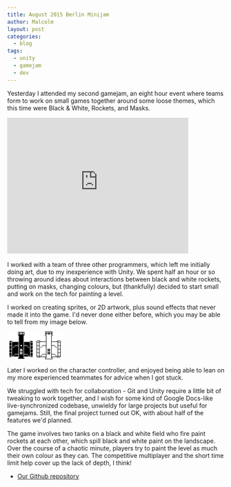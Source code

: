 ```yaml
---
title: August 2015 Berlin Minijam
author: Malcolm
layout: post
categories:
  - blog
tags:
  - unity
  - gamejam
  - dev
---
```


Yesterday I attended my second gamejam, an eight hour event where teams form to work on small games
together around some loose themes, which this time were Black & White, Rockets, and Masks.

<iframe width="420" height="315" src="https://www.youtube.com/embed/nb8A_lhEwU8" frameborder="0" allowfullscreen></iframe>

I worked with a team of three other programmers, which left me initially doing art, due to my
inexperience with Unity. We spent half an hour or so throwing around ideas about interactions between
black and white rockets, putting on masks, changing colours, but (thankfully) decided to start small
and work on the tech for painting a level.

I worked on creating sprites, or 2D artwork, plus sound effects that never made it into the game.
I'd never done either before, which you may be able to tell from my image below.

![Tank sprite](/assets/tank.png)

Later I worked on the character controller, and enjoyed being able to lean on my more experienced
teammates for advice when I got stuck.

We struggled with tech for collaboration - Git and Unity require a little bit of tweaking to work together,
and I wish for some kind of Google Docs-like live-synchronized codebase, unwieldy for large projects but
useful for gamejams. Still, the final project turned out OK, with about half of the features we'd planned.

The game involves two tanks on a black and white field who fire paint rockets at each other, which spill
black and white paint on the landscape. Over the course of a chaotic minute, players try to paint the level
as much their own colour as they can. The competitive multiplayer and the short time limit help cover
up the lack of depth, I think!

* [Our Github repository](https://github.com/crummy/black-and-white-minijam)